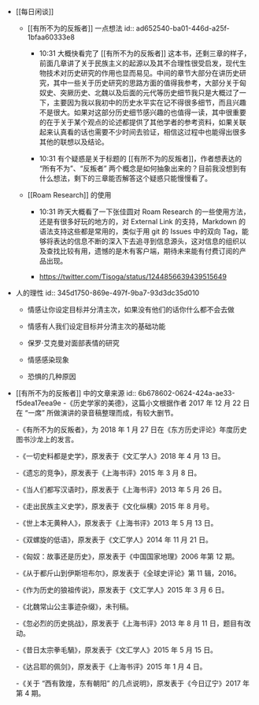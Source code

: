 - [[每日闲谈]]
	 - [[有所不为的反叛者]] 一点想法
id:: ad652540-ba01-446d-a25f-1bfaa60333e8
		 - 10:31 大概快看完了 [[有所不为的反叛者]] 这本书，还剩三章的样子，前面几章讲了关于民族主义的起源以及其不合理性很受启发，现代生物技术对历史研究的作用也显而易见。中间的章节大部分在讲历史研究，其中一些关于历史研究的思路方面的值得我参考，大部分关于匈奴史、突厥历史、北魏以及后面的元代等历史细节我只是大概过了一下，主要因为我以我初中的历史水平实在记不得很多细节，而且兴趣不是很大。如果对这部分历史细节感兴趣的也值得一读，其中很重要的在于关于某个观点的论述都提供了其他学者的参考资料，如果关联起来认真看的话也需要不少时间去验证，相信这过程中也能得出很多其他的联想以及结论。

		 - 10:31 有个疑惑是关于标题的 [[有所不为的反叛者]]，作者想表达的 “所有不为”、“反叛者” 两个概念是如何抽象出来的？目前我没想到有什么想法，剩下的三章能否解答这个疑惑只能慢慢看了。

	 - [[Roam Research]] 的使用
		 - 10:31 昨天大概看了一下张佳圆对 Roam Research 的一些使用方法，还是有很多好玩的地方的，对 External Link 的支持，Markdown 的语法支持这些都是常用的，类似于用 git 的 Issues 中的双向 Tag，能够将表达的信息不断的深入下去追寻到信息源头，这对信息的组织以及查找比较有用，遗憾的是木有客户端，期待未来能有付费订阅的产品出现。

		 - https://twitter.com/Tisoga/status/1244856639439515649

- 人的理性
id:: 345d1750-869e-497f-9ba7-93d3dc35d010
	 - 情感让你设定目标并分清主次，如果没有他们的话你什么都不会去做

	 - 情感有人我们设定目标并分清主次的基础功能

	 - 保罗·艾克曼对面部表情的研究

	 - 情感感染现象

	 - 恐惧的几种原因

- [[有所不为的反叛者]] 中的文章来源
id:: 6b678602-0624-424a-ae33-f5dea17eea9e
	 -《历史学家的美德》，这篇小文根据作者 2017 年 12 月 22 日在 “一席” 所做演讲的录音稿整理而成，有较大删节。

	 -《有所不为的反叛者》，为 2018 年 1 月 27 日在《东方历史评论》年度历史图书沙龙上的发言。

	 -《一切史料都是史学》，原发表于《文汇学人》2018 年 4 月 13 日。

	 -《遗忘的竞争》，原发表于《上海书评》2015 年 3 月 8 日。

	 -《当人们都写汉语时》，原发表于《上海书评》2013 年 5 月 26 日。

	 -《走出民族主义史学》，原发表于《文化纵横》2015 年 8 月号。

	 -《世上本无黄种人》，原发表于《上海书评》2013 年 5 月 13 日。

	 -《双螺旋的低语》，原发表于《文汇学人》2014 年 11 月 21 日。

	 -《匈奴：故事还是历史》，原发表于《中国国家地理》2006 年第 12 期。

	 -《从于都斤山到伊斯坦布尔》，原发表于《全球史评论》第 11 辑，2016。

	 -《作为历史的狼祖传说》，原发表于《文汇学人》2015 年 3 月 6 日。

	 -《北魏常山公主事迹杂缀》，未刊稿。

	 -《忽必烈的历史挑战》，原发表于《上海书评》2013 年 8 月 11 日，题目有改动。

	 -《昔日太宗拳毛騧》，原发表于《文汇学人》2015 年 5 月 15 日。

	 -《达吕耶的佩剑》，原发表于《上海书评》2015 年 1 月 4 日。

	 -《关于 “西有敦煌，东有朝阳” 的几点说明》，原发表于《今日辽宁》2017 年第 4 期。
